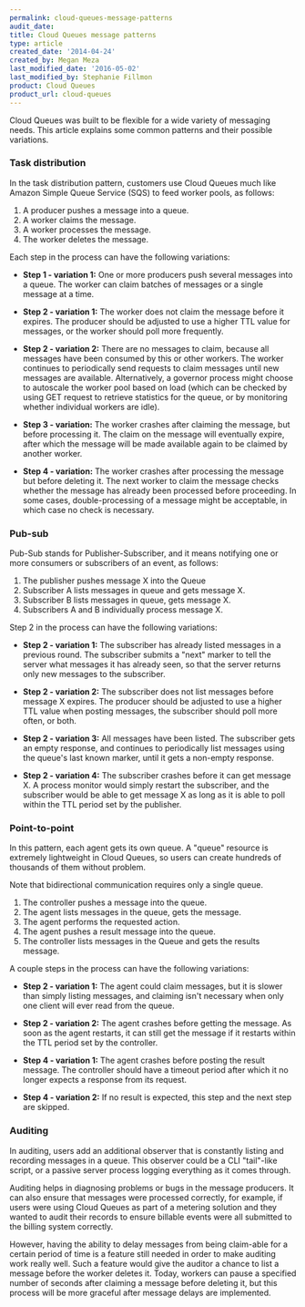```yaml
---
permalink: cloud-queues-message-patterns
audit_date:
title: Cloud Queues message patterns
type: article
created_date: '2014-04-24'
created_by: Megan Meza
last_modified_date: '2016-05-02'
last_modified_by: Stephanie Fillmon
product: Cloud Queues
product_url: cloud-queues
---
```


Cloud Queues was built to be flexible for a wide variety of messaging
needs. This article explains some common patterns and their possible
variations.

### Task distribution

In the task distribution pattern, customers use Cloud Queues much like
Amazon Simple Queue Service (SQS) to feed worker pools, as follows:

1. A producer pushes a message into a queue.
2. A worker claims the message.
3. A worker processes the message.
4. The worker deletes the message.

Each step in the process can have the following variations:

- **Step 1 - variation 1:** One or more producers push several messages into a queue. The worker
  can claim batches of messages or a single message at a time.

- **Step 2 - variation 1:** The worker does not claim the message before it expires. The
  producer should be adjusted to use a higher TTL value for messages, or
  the worker should poll more frequently.

- **Step 2 - variation 2:** There are no messages to claim, because all messages have been
  consumed by this or other workers. The worker continues to periodically send requests to claim messages until new messages are
  available. Alternatively, a governor process might choose to autoscale the worker pool based on load (which can be checked by using
  GET request to retrieve statistics for the queue, or by monitoring whether individual workers are idle).

- **Step 3 - variation:** The worker crashes after claiming the message, but before processing
  it. The claim on the message will eventually expire, after which the
  message will be made available again to be claimed by another worker.

- **Step 4 - variation:** The worker crashes after processing the message but before deleting
  it. The next worker to claim the message checks whether the message has
  already been processed before proceeding. In some cases,
  double-processing of a message might be acceptable, in which case no
  check is necessary.

### Pub-sub

Pub-Sub stands for Publisher-Subscriber, and it means notifying one or
more consumers or subscribers of an event, as follows:

1. The publisher pushes message X into the Queue
2. Subscriber A lists messages in queue and gets message X.
3. Subscriber B lists messages in queue, gets message X.
4. Subscribers A and B individually process message X.

Step 2 in the process can have the following variations:

- **Step 2 - variation 1:** The subscriber has already listed messages in a previous round. The
  subscriber submits a "next" marker to tell the server what messages it
  has already seen, so that the server returns only new
  messages to the subscriber.

- **Step 2 - variation 2:** The subscriber does not list messages before message X expires. The
  producer should be adjusted to use a higher TTL value when posting
  messages, the subscriber should poll more often, or both.

- **Step 2 - variation 3:** All messages have been listed. The subscriber gets an empty
  response, and continues to periodically list messages using the queue's
  last known marker, until it gets a non-empty response.

- **Step 2 - variation 4:** The subscriber crashes before it can get message X. A process
  monitor would simply restart the subscriber, and the subscriber would be able to get
  message X as long as it is able to poll within the TTL period set by the publisher.

### Point-to-point

In this pattern, each agent gets its own queue. A "queue" resource is
extremely lightweight in Cloud Queues, so users can create hundreds of
thousands of them without problem.

Note that bidirectional communication requires only a single queue.

1. The controller pushes a message into the queue.
2. The agent lists messages in the queue, gets the message.
3. The agent performs the requested action.
4. The agent pushes a result message into the queue.
5. The controller lists messages in the Queue and gets the results
message.

A couple steps in the process can have the following variations:

- **Step 2 - variation 1:** The agent could claim messages, but it is slower than simply listing
  messages, and claiming isn't necessary when only one client will ever
  read from the queue.

- **Step 2 - variation 2:** The agent crashes before getting the message. As soon as the agent
   restarts, it can still get the message if it restarts within the TTL
   period set by the controller.

- **Step 4 - variation 1:** The agent crashes before posting the result message. The controller
  should have a timeout period after which it no longer expects a response
  from its request.

- **Step 4 - variation 2:** If no result is expected, this step and the next step are skipped.

### Auditing

In auditing, users add an additional observer that is constantly listing
and recording messages in a queue. This observer could be a CLI
"tail"-like script, or a passive server process logging everything as it
comes through.

Auditing helps in diagnosing problems or bugs in the message producers.
It can also ensure that messages were processed correctly, for example,
if users were using Cloud Queues as part of a metering solution and they
wanted to audit their records to ensure billable events were all
submitted to the billing system correctly.

However, having the ability to delay messages from being claim-able for
a certain period of time is a feature still needed in order to make
auditing work really well. Such a feature would give the auditor a
chance to list a message before the worker deletes it. Today, workers
can pause a specified number of seconds after claiming a message before
deleting it, but this process will be more graceful after message delays
are implemented.
